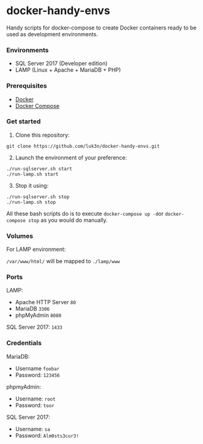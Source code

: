 # docker-handy-envs
Handy scripts for docker-compose to create Docker containers ready to be used as development environments.

### Environments
* SQL Server 2017 (Developer edition)
* LAMP (Linux + Apache + MariaDB + PHP)

### Prerequisites
* [Docker](https://www.docker.com/products/docker-desktop)
* [Docker Compose](https://docs.docker.com/compose/install/)

### Get started
1. Clone this repository:
```
git clone https://github.com/luk3n/docker-handy-envs.git
```

2. Launch the environment of your preference:
```
./run-sqlserver.sh start
./run-lamp.sh start
```
3. Stop it using:
```
./run-sqlserver.sh stop
./run-lamp.sh stop
```
All these bash scripts do is to execute ```docker-compose up -d```or ```docker-compose stop``` as you would do manually.

### Volumes
For LAMP environment:

```/var/www/html/``` will be mapped to ```./lamp/www```

### Ports

LAMP:
* Apache HTTP Server ```80```
* MariaDB ```3306```
* phpMyAdmin ```8080```

SQL Server 2017: ```1433```

### Credentials

MariaDB:
* Username ```foobar```
* Password: ```123456```

phpmyAdmin:
* Username: ```root```
* Password: ```toor```

SQL Server 2017:
* Username: ```sa```
* Password: ```Alm0sts3cur3!```
